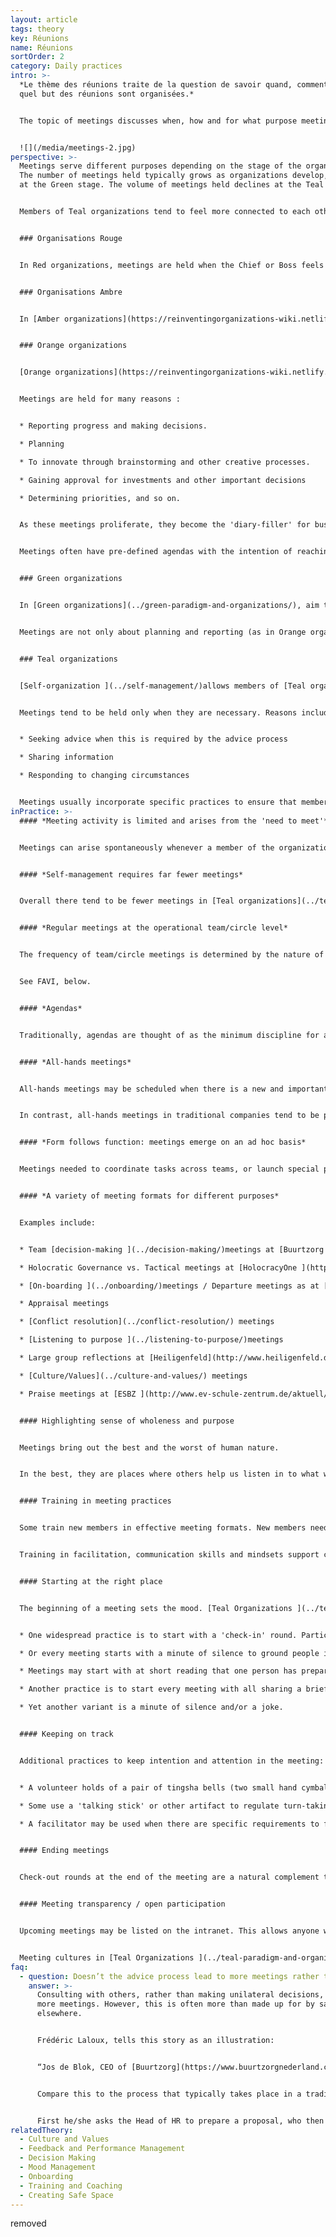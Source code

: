 ```yaml
---
layout: article
tags: theory
key: Réunions
name: Réunions
sortOrder: 2
category: Daily practices
intro: >-
  *Le thème des réunions traite de la question de savoir quand, comment et dans
  quel but des réunions sont organisées.*


  The topic of meetings discusses when, how and for what purpose meetings are organized.


  ![](/media/meetings-2.jpg)
perspective: >-
  Meetings serve different purposes depending on the stage of the organization.
  The number of meetings held typically grows as organizations develop, peaking
  at the Green stage. The volume of meetings held declines at the Teal stage.


  Members of Teal organizations tend to feel more connected to each other and the work, and need fewer meetings to plan or resolve issues.


  ### Organisations Rouge


  In Red organizations, meetings are held when the Chief or Boss feels they are necessary. They might be held to make announcements, pass judgements or to conduct ceremonies. Sometimes they are held, to seek counsel or gather information.


  ### Organisations Ambre


  In [Amber organizations](https://reinventingorganizations-wiki.netlify.app/theory/amber-paradigm-and-organizations/), meetings are an important method of hierarchical control. They are used to gather, distill, and pass information up and down the organization. The highest-ranking person is in charge. It is incumbent on the others to be prepared to report information or provide answers as required.  


  ### Orange organizations


  [Orange organizations](https://reinventingorganizations-wiki.netlify.app/theory/orange-paradigm-and-organizations/) manage performance carefully to ensure that targets and goals are achieved. This requires regular (weekly/monthly/quarterly/annual) meetings at most levels in the organization.


  Meetings are held for many reasons :


  * Reporting progress and making decisions. 

  * Planning

  * To innovate through brainstorming and other creative processes.

  * Gaining approval for investments and other important decisions

  * Determining priorities, and so on.


  As these meetings proliferate, they become the 'diary-filler' for busy senior executives. Until relatively recently, this often meant significant travel for some of those employed by international organizations.


  Meetings often have pre-defined agendas with the intention of reaching clear outcomes. Rational discussion and logical arguments are valued. However, personal agendas are never far from the surface and have the potential to undermine organizational goals.


  ### Green organizations


  In [Green organizations](../green-paradigm-and-organizations/), aim to serve multiple stakeholders with equality, respect and inclusion. This requires meeting with them. Consensus is valued, but may be gruelling to achieve.


  Meetings are not only about planning and reporting (as in Orange organizations), but are also about sustaining a sense of ownership, inclusion and empowerment: in other words, creating a values-based culture.  As a result, meeting practices tend to be more attentive to the underlying processes within the group.


  ### Teal organizations


  [Self-organization ](../self-management/)allows members of [Teal organizations](../teal-paradigm-and-organizations/) to take responsibility for making decisions without the need for approval or consensus. As a result there are usually far fewer meetings required.


  Meetings tend to be held only when they are necessary. Reasons include:


  * Seeking advice when this is required by the advice process

  * Sharing information

  * Responding to changing circumstances


  Meetings usually incorporate specific practices to ensure that members engage with each other and the purpose of the meeting in a respectful and productive way. New joiners are typically trained in these processes so they can participate fully.
inPractice: >-
  #### *Meeting activity is limited and arises from the 'need to meet'*


  Meetings can arise spontaneously whenever a member of the organization senses a need, and takes the initiative.  Meeting structures and facilitation support this [self-organizing ](../self-management/)spirit. The increased transparency in Teal organizations reduces the number and length of some meetings. When meetings are held, care is taken to use specific practices that foster a sense of [wholeness](../wholeness/).


  #### *Self-management requires far fewer meetings*


  Overall there tend to be fewer meetings in [Teal organizations](../teal-paradigm-and-organizations/). In a traditional pyramid structure, meetings are needed to gather, package, filter and transmit information as it flows up and down the chain of command.  In self-managing structures, the need for many of these meetings falls away. Whereas in [Green organizations](../green-paradigm-and-organizations/) meetings may be a way of building ‘bottom up’ involvement, this is already 'built in' to a self-managing structure.


  #### *Regular meetings at the operational team/circle level*


  The frequency of team/circle meetings is determined by the nature of the work.


  See FAVI, below. 


  #### *Agendas*


  Traditionally, agendas are thought of as the minimum discipline for a productive meeting. But not necessarily in a Teal workplace. Many of their scheduled meetings have no pre-determined agenda. Rather, one is determined at the beginning, and is based on the topics that hold energy for the participants, at that time. This ensures meetings stay energized, purposeful, and engaging.  The interest is a real and present interest; it's not manufactured via a ritualistic approach.   


  #### *All-hands meetings*


  All-hands meetings may be scheduled when there is a new and important information to share: quarterly results, the annual values survey, a strategic inflection point, and so forth. The information is not simply 'presented' top-down – it is discussed and debated. Questions can take the meeting in any direction; frustrations can be vented; accomplishments spontaneously celebrated. More is at play than simply information exchange. Trust in the organization, and its values, is being tested and reaffirmed. Will the senior people be candid, humble, and vulnerable? Will they face the difficult questions? Will they involve the whole group?


  In contrast, all-hands meetings in traditional companies tend to be presentation-driven--or otherwise avoided because of their unpredictability, and risk. 


  #### *Form follows function: meetings emerge on an ad hoc basis*


  Meetings needed to coordinate tasks across teams, or launch special projects, arise spontaneously. It’s an organic way of organizing. 


  #### *A variety of meeting formats for different purposes*


  Examples include:


  * Team [decision-making ](../decision-making/)meetings at [Buurtzorg ](http://www.buurtzorgnederland.com/)

  * Holocratic Governance vs. Tactical meetings at [HolocracyOne ](http://www.holacracy.org/)

  * [On-boarding ](../onboarding/)meetings / Departure meetings as at [CC&R ](http://www.couragerenewal.org/)

  * Appraisal meetings

  * [Conflict resolution](../conflict-resolution/) meetings

  * [Listening to purpose ](../listening-to-purpose/)meetings

  * Large group reflections at [Heiligenfeld](http://www.heiligenfeld.de/)

  * [Culture/Values](../culture-and-values/) meetings

  * Praise meetings at [ESBZ ](http://www.ev-schule-zentrum.de/aktuell/)


  #### Highlighting sense of wholeness and purpose


  Meetings bring out the best and the worst of human nature.


  In the best, they are places where others help us listen in to what we really care about. But meetings can also be playfields for egos. To feel safe, some seek to dominate proceedings. Others withdraw. In self-managingorganizations the absence of a boss takes some of these fears out of the room. But in a group of peers egos can dominate just as well. A variety of approaches support productive interactions consistent with [wholeness ](/wholeness/)and [purpose](../listening-to-purpose/).


  #### Training in meeting practices


  Some train new members in effective meeting formats. New members need to be comfortable to participate in decision-making procedures.


  Training in facilitation, communication skills and mindsets support collegiality, trust building, and the resolution of tensions.


  #### Starting at the right place


  The beginning of a meeting sets the mood. [Teal Organizations ](../teal-paradigm-and-organizations/)may use the following practices:


  * One widespread practice is to start with a 'check-in' round. Participants share how they feel in the moment, as they enter. The helps all to listen within, to their bodies and sensations, and to build awareness. Naming an emotion is often all it takes to deal with it.  Thus, this practice helps participants let go of distractions while supporting everyone to be present for the current meeting. 

  * Or every meeting starts with a minute of silence to ground people in the moment. 

  * Meetings may start with at short reading that one person has prepared. After a few moments of silence, participants share the thoughts this has sparked.  

  * Another practice is to start every meeting with all sharing a brief story of someone they had recently thanked. This highlights possibility, gratitude, celebration, and trust.  

  * Yet another variant is a minute of silence and/or a joke.


  #### Keeping on track


  Additional practices to keep intention and attention in the meeting:


  * A volunteer holds of a pair of tingsha bells (two small hand cymbals that can make a crystal-like sound). If the holder feels ground rules are not being respected, she can make the cymbals sing. No one may speak until the cymbal sound has died out. During the silence, all can reflect on the question: "Am I in the service to the topic we are discussing?”  

  * Some use a 'talking stick' or other artifact to regulate turn-taking, slow down the speed of conversation, and increase the quality of listening. 

  * A facilitator may be used when there are specific requirements to fulfil. This may be an external facilitator in some circumstances.  


  #### Ending meetings


  Check-out rounds at the end of the meeting are a natural complement to the initial check-in round. They leave everyone with a sense of the impact of the meeting. A moment of silence is another way to reflect and conclude.  


  #### Meeting transparency / open participation


  Upcoming meetings may be listed on the intranet. This allows anyone who wants to share concerns or ideas to attend.  This transparency may extend to outsiders via streaming on the internet. Some claim this transparency results in closer relations with their external partners.


  Meeting cultures in [Teal Organizations ](../teal-paradigm-and-organizations/)have adopted some of the ‘alternative meeting formats’ like Open Space, Art of Hosting, World Café etc.
faq:
  - question: Doesn’t the advice process lead to more meetings rather than less?
    answer: >-
      Consulting with others, rather than making unilateral decisions, may mean
      more meetings. However, this is often more than made up for by savings
      elsewhere.


      Frédéric Laloux, tells this story as an illustration:


      “Jos de Blok, CEO of [Buurtzorg](https://www.buurtzorgnederland.com/), often applies the advice process by posting a blog note to the Buurtzorg web in the evening, proposing suggestions for new initiatives and decisions and asking for advice from all the members of the organization. 24 hours later, 50-80% of the employees will have read and perhaps commented. Maybe the overwhelming response is "yes, this is fine", in which case the decision can just be effectuated at this point. Alternatively, he will have received feedback on how he might be overlooking important negative consequences, or how this issue may be more complicated than he is aware off. In this case, he might revise his proposal accordingly and repost it, or sense the need to gather a voluntary group to deal with it. In any case this provides a swift [decision making process](../decision-making/) with very few meetings."


      Compare this to the process that typically takes place in a traditional 9000 employee hierarchy. Say the CEO wants to change overtime conditions:


      First he/she asks the Head of HR to prepare a proposal, who then asks someone more junior to do 'the staff work'. The junior drafts a proposal, maybe shows to a colleague and revises accordingly. Then the Head of HR goes over the draft, and suggests further refinements, before booking a meeting with the CEO who can make further changes. Then it goes to the executive committee...and so on...They want more revisions, and it goes down the line again, and back up again... It may now become political, bringing another layer of complications. If it is now approved, someone in internal communication works on it, and shows the CEO, again. Finally, it is cascaded to the managers who prepare presentations to make a team meetings. The total number meetings that may go into such a decision is huge.
relatedTheory:
  - Culture and Values
  - Feedback and Performance Management
  - Decision Making
  - Mood Management
  - Onboarding
  - Training and Coaching
  - Creating Safe Space
---
```

removed
